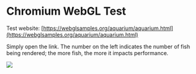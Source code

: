 # Chromium WebGL Test

Test website: [https://webglsamples.org/aquarium/aquarium.html](https://webglsamples.org/aquarium/aquarium.html)

Simply open the link. The number on the left indicates the number of fish being rendered; the more fish, the more it impacts performance.

![](images/chromium_webgl_1.png)